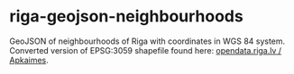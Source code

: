 # riga-geojson-neighbourhoods
GeoJSON of neighbourhoods of Riga with coordinates in WGS 84 system. Converted version of EPSG:3059 shapefile found here: [opendata.riga.lv / Apkaimes](https://opendata.riga.lv/attistiba-un-buvnieciba.html?file=files/Opendata/Dati-Vectori/Attistiba/Apkaimes_shp_05_03_15.zip).
